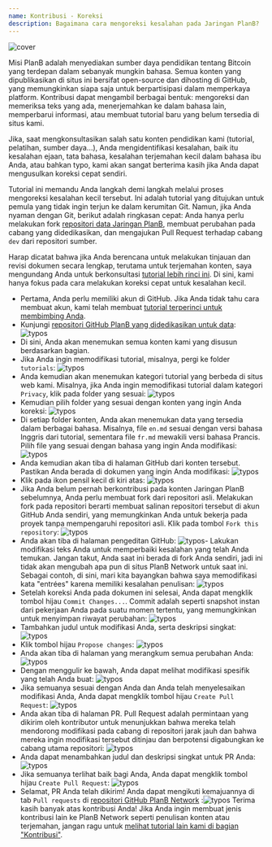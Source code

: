 ```yaml
---
name: Kontribusi - Koreksi
description: Bagaimana cara mengoreksi kesalahan pada Jaringan PlanB?
---
```

![cover](assets/cover.webp)

Misi PlanB adalah menyediakan sumber daya pendidikan tentang Bitcoin yang terdepan dalam sebanyak mungkin bahasa. Semua konten yang dipublikasikan di situs ini bersifat open-source dan dihosting di GitHub, yang memungkinkan siapa saja untuk berpartisipasi dalam memperkaya platform. Kontribusi dapat mengambil berbagai bentuk: mengoreksi dan memeriksa teks yang ada, menerjemahkan ke dalam bahasa lain, memperbarui informasi, atau membuat tutorial baru yang belum tersedia di situs kami.

Jika, saat mengkonsultasikan salah satu konten pendidikan kami (tutorial, pelatihan, sumber daya...), Anda mengidentifikasi kesalahan, baik itu kesalahan ejaan, tata bahasa, kesalahan terjemahan kecil dalam bahasa ibu Anda, atau bahkan typo, kami akan sangat berterima kasih jika Anda dapat mengusulkan koreksi cepat sendiri.

Tutorial ini memandu Anda langkah demi langkah melalui proses mengoreksi kesalahan kecil tersebut. Ini adalah tutorial yang ditujukan untuk pemula yang tidak ingin terjun ke dalam kerumitan Git. Namun, jika Anda nyaman dengan Git, berikut adalah ringkasan cepat: Anda hanya perlu melakukan fork [repositori data Jaringan PlanB](https://github.com/DecouvreBitcoin/sovereign-university-data), membuat perubahan pada cabang yang didedikasikan, dan mengajukan Pull Request terhadap cabang `dev` dari repositori sumber.

Harap dicatat bahwa jika Anda berencana untuk melakukan tinjauan dan revisi dokumen secara lengkap, terutama untuk terjemahan konten, saya mengundang Anda untuk berkonsultasi [tutorial lebih rinci ini](https://planb.network/tutorials/others/content-review-tutorial). Di sini, kami hanya fokus pada cara melakukan koreksi cepat untuk kesalahan kecil.

- Pertama, Anda perlu memiliki akun di GitHub. Jika Anda tidak tahu cara membuat akun, kami telah membuat [tutorial terperinci untuk membimbing Anda](https://planb.network/tutorials/others/create-github-account).
- Kunjungi [repositori GitHub PlanB yang didedikasikan untuk data](https://github.com/DecouvreBitcoin/sovereign-university-data):
![typos](assets/01.webp)
- Di sini, Anda akan menemukan semua konten kami yang disusun berdasarkan bagian.
- Jika Anda ingin memodifikasi tutorial, misalnya, pergi ke folder `tutorials`:
![typos](assets/02.webp)
- Anda kemudian akan menemukan kategori tutorial yang berbeda di situs web kami. Misalnya, jika Anda ingin memodifikasi tutorial dalam kategori `Privacy`, klik pada folder yang sesuai:
![typos](assets/03.webp)
- Kemudian pilih folder yang sesuai dengan konten yang ingin Anda koreksi:
![typos](assets/04.webp)
- Di setiap folder konten, Anda akan menemukan data yang tersedia dalam berbagai bahasa. Misalnya, file `en.md` sesuai dengan versi bahasa Inggris dari tutorial, sementara file `fr.md` mewakili versi bahasa Prancis. Pilih file yang sesuai dengan bahasa yang ingin Anda modifikasi: ![typos](assets/05.webp)
- Anda kemudian akan tiba di halaman GitHub dari konten tersebut. Pastikan Anda berada di dokumen yang ingin Anda modifikasi: ![typos](assets/06.webp)
- Klik pada ikon pensil kecil di kiri atas: ![typos](assets/07.webp)
- Jika Anda belum pernah berkontribusi pada konten Jaringan PlanB sebelumnya, Anda perlu membuat fork dari repositori asli. Melakukan fork pada repositori berarti membuat salinan repositori tersebut di akun GitHub Anda sendiri, yang memungkinkan Anda untuk bekerja pada proyek tanpa mempengaruhi repositori asli. Klik pada tombol `Fork this repository`: ![typos](assets/08.webp)
- Anda akan tiba di halaman pengeditan GitHub: ![typos](assets/09.webp)- Lakukan modifikasi teks Anda untuk memperbaiki kesalahan yang telah Anda temukan. Jangan takut, Anda saat ini berada di fork Anda sendiri, jadi ini tidak akan mengubah apa pun di situs PlanB Network untuk saat ini. Sebagai contoh, di sini, mari kita bayangkan bahwa saya memodifikasi kata "entrées" karena memiliki kesalahan penulisan: ![typos](assets/10.webp)
- Setelah koreksi Anda pada dokumen ini selesai, Anda dapat mengklik tombol hijau `Commit Changes...`. Commit adalah seperti snapshot instan dari pekerjaan Anda pada suatu momen tertentu, yang memungkinkan untuk menyimpan riwayat perubahan: ![typos](assets/11.webp)
- Tambahkan judul untuk modifikasi Anda, serta deskripsi singkat: ![typos](assets/12.webp)
- Klik tombol hijau `Propose changes`: ![typos](assets/13.webp)
- Anda akan tiba di halaman yang merangkum semua perubahan Anda: ![typos](assets/14.webp)
- Dengan menggulir ke bawah, Anda dapat melihat modifikasi spesifik yang telah Anda buat: ![typos](assets/15.webp)
- Jika semuanya sesuai dengan Anda dan Anda telah menyelesaikan modifikasi Anda, Anda dapat mengklik tombol hijau `Create Pull Request`: ![typos](assets/16.webp)
- Anda akan tiba di halaman PR. Pull Request adalah permintaan yang dikirim oleh kontributor untuk menunjukkan bahwa mereka telah mendorong modifikasi pada cabang di repositori jarak jauh dan bahwa mereka ingin modifikasi tersebut ditinjau dan berpotensi digabungkan ke cabang utama repositori: ![typos](assets/17.webp)
- Anda dapat menambahkan judul dan deskripsi singkat untuk PR Anda: ![typos](assets/18.webp)
- Jika semuanya terlihat baik bagi Anda, Anda dapat mengklik tombol hijau `Create Pull Request`: ![typos](assets/19.webp)
- Selamat, PR Anda telah dikirim! Anda dapat mengikuti kemajuannya di tab `Pull requests` di [repositori GitHub PlanB Network](https://github.com/DecouvreBitcoin/sovereign-university-data/pulls) :![typos](assets/20.webp)
Terima kasih banyak atas kontribusi Anda! Jika Anda ingin membuat jenis kontribusi lain ke PlanB Network seperti penulisan konten atau terjemahan, jangan ragu untuk [melihat tutorial lain kami di bagian "Kontribusi"](https://planb.network/tutorials/others).